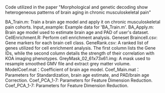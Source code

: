 Code utilized in the paper "Morphological and genetic decoding show heterogeneous patterns of brain aging in chronic musculoskeletal pain"

BA_Train.m: Train a brain age model and apply it on chronic musculoskeletal pain cohorts.
Input_example: Example data for 'BA_Train.m'.
BA_Apply.m: Brain age model used to estimate brain age and PAD of user's dataset.
CellEnrichment.R: Perform cell enrichment analysis.
Geneset Braincell.csv: Gene markers for each brain cell class.
GeneRank.csv: A ranked list of genes utilized for cell enrichment analysis. The first column lists the Gene IDs, while the second column details the strength of their correlation with KOA imaging phenotypes.
GreyMask_02_61x73x61.img: A mask used to resample smoothed GMV file and extract grey matter volume. 
ModelCoef.mat：Coefficient of brain age model.
Coef_Main.mat：Parameters for Standardization, brain age estimate, and PAD/brain age Correction.
Coef_PCA_1-7: Parameters for Feature Dimension Reduction.
Coef_PCA_1-7: Parameters for Feature Dimension Reduction.
